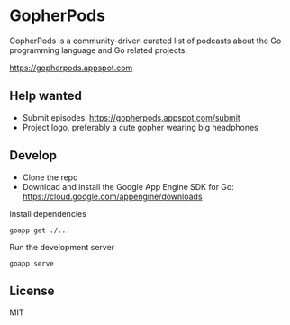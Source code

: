 # GopherPods

GopherPods is a community-driven curated list of podcasts about the Go programming language and Go related projects.

https://gopherpods.appspot.com

## Help wanted

* Submit episodes: https://gopherpods.appspot.com/submit
* Project logo, preferably a cute gopher wearing big headphones

## Develop

* Clone the repo
* Download and install the Google App Engine SDK for Go: https://cloud.google.com/appengine/downloads

Install dependencies

```
goapp get ./...
```

Run the development server

```
goapp serve
```

## License

MIT